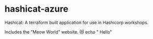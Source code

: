 # hashicat-azure
Hashicat: A terraform built application for use in Hashicorp workshops.

Includes the "Meow World" website. 😻
echo " Hello"